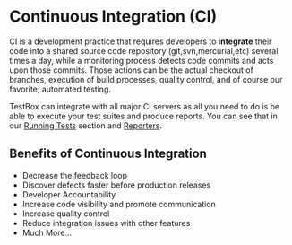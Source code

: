 # Continuous Integration (CI)

CI is a development practice that requires developers to **integrate** their code into a shared source code repository (git,svn,mercurial,etc) several times a day, while a monitoring process detects code commits and acts upon those commits.  Those actions can be the actual checkout of branches, execution of build processes, quality control, and of course our favorite; automated testing.

TestBox can integrate with all major CI servers as all you need to do is be able to execute your test suites and produce reports.  You can see that in our [Running Tests](/running_tests/README.md) section and [Reporters](/reporters/README.md).

## Benefits of Continuous Integration

* Decrease the feedback loop
* Discover defects faster before production releases
* Developer Accountability
* Increase code visibility and promote communication
* Increase quality control
* Reduce integration issues with other features
* Much More...